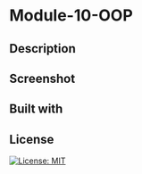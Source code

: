 # Module-10-OOP

## Description
## Screenshot

## Built with

## License
 [![License: MIT](https://img.shields.io/badge/License-MIT-purple.svg)](https://opensource.org/licenses/MIT)
